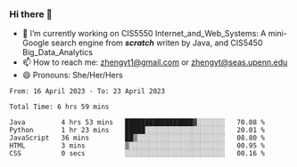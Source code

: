 ### Hi there 👋

<!--
**zhengyt1/zhengyt1** is a ✨ _special_ ✨ repository because its `README.md` (this file) appears on your GitHub profile.

Here are some ideas to get you started:

- 🔭 I’m currently working on ...
- 🌱 I’m currently learning ...
- 👯 I’m looking to collaborate on ...
- 🤔 I’m looking for help with ...
- 💬 Ask me about ...
- 📫 How to reach me: ...
- 😄 Pronouns: ...
- ⚡ Fun fact: ...
-->

- 🔭 I’m currently working on CIS5550 Internet_and_Web_Systems: A mini-Google search engine from ***scratch*** writen by Java, and CIS5450 Big_Data_Analytics
- 📫 How to reach me: zhengyt1@gmail.com or zhengyt@seas.upenn.edu
- 😄 Pronouns: She/Her/Hers



<!--START_SECTION:waka-->

```text
From: 16 April 2023 - To: 23 April 2023

Total Time: 6 hrs 59 mins

Java         4 hrs 53 mins   █████████████████▓░░░░░░░   70.08 %
Python       1 hr 23 mins    █████░░░░░░░░░░░░░░░░░░░░   20.01 %
JavaScript   36 mins         ██▒░░░░░░░░░░░░░░░░░░░░░░   08.80 %
HTML         3 mins          ▒░░░░░░░░░░░░░░░░░░░░░░░░   00.95 %
CSS          0 secs          ░░░░░░░░░░░░░░░░░░░░░░░░░   00.16 %
```

<!--END_SECTION:waka-->
